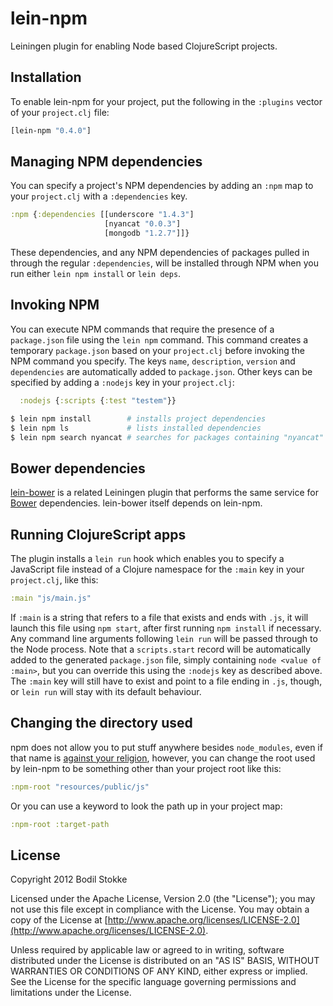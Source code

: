# lein-npm

Leiningen plugin for enabling Node based ClojureScript projects.

## Installation

To enable lein-npm for your project, put the following in the
`:plugins` vector of your `project.clj` file:

```clojure
[lein-npm "0.4.0"]
```

## Managing NPM dependencies

You can specify a project's NPM dependencies by adding an `:npm` map to your
`project.clj` with a `:dependencies` key.

```clojure
:npm {:dependencies [[underscore "1.4.3"]
                     [nyancat "0.0.3"]
                     [mongodb "1.2.7"]]}
```

These dependencies, and any NPM dependencies of packages pulled in
through the regular `:dependencies`, will be installed through NPM
when you run either `lein npm install` or `lein deps`.

## Invoking NPM

You can execute NPM commands that require the presence of a
`package.json` file using the `lein npm` command. This command creates
a temporary `package.json` based on your `project.clj` before invoking
the NPM command you specify. The keys `name`, `description`, `version` and
`dependencies` are automatically added to `package.json`. Other keys can be
specified by adding a `:nodejs` key in your `project.clj`:

```clojure
  :nodejs {:scripts {:test "testem"}}
```

```sh
$ lein npm install        # installs project dependencies
$ lein npm ls             # lists installed dependencies
$ lein npm search nyancat # searches for packages containing "nyancat"
```

## Bower dependencies

[lein-bower](https://github.com/chlorinejs/lein-bower) is a related
Leiningen plugin that performs the same service for
[Bower](https://github.com/twitter/bower) dependencies. lein-bower
itself depends on lein-npm.

## Running ClojureScript apps

The plugin installs a `lein run` hook which enables you to specify a
JavaScript file instead of a Clojure namespace for the `:main` key in
your `project.clj`, like this:

```clojure
:main "js/main.js"
```

If `:main` is a string that refers to a file that exists and ends with
`.js`, it will launch this file using `npm start`, after first running
`npm install` if necessary. Any command line arguments following `lein
run` will be passed through to the Node process. Note that a
`scripts.start` record will be automatically added to the generated
`package.json` file, simply containing `node <value of :main>`, but
you can override this using the `:nodejs` key as described above. The
`:main` key will still have to exist and point to a file ending in
`.js`, though, or `lein run` will stay with its default behaviour.

## Changing the directory used

npm does not allow you to put stuff anywhere besides `node_modules`, even
if that name is [against your religion](https://www.npmjs.org/doc/faq.html),
however, you can change the root used by lein-npm to be something other than
your project root like this:

```clojure
:npm-root "resources/public/js"
```

Or you can use a keyword to look the path up in your project map:

```clojure
:npm-root :target-path
```

## License

Copyright 2012 Bodil Stokke

Licensed under the Apache License, Version 2.0 (the "License"); you
may not use this file except in compliance with the License. You may
obtain a copy of the License at
[http://www.apache.org/licenses/LICENSE-2.0](http://www.apache.org/licenses/LICENSE-2.0).

Unless required by applicable law or agreed to in writing, software
distributed under the License is distributed on an "AS IS" BASIS,
WITHOUT WARRANTIES OR CONDITIONS OF ANY KIND, either express or
implied. See the License for the specific language governing
permissions and limitations under the License.
